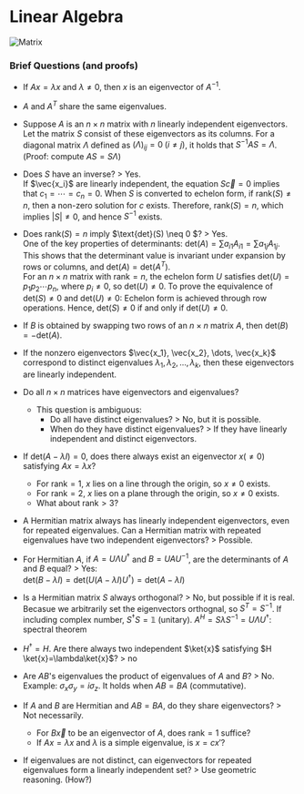 # Linear Algebra

![Matrix](https://i.imgur.com/Tn046ii.png)


### Brief Questions (and proofs)

- If $Ax = \lambda x$ and $\lambda \neq 0$, then $x$ is an eigenvector of $A^{-1}$.
- $A$ and $A^T$ share the same eigenvalues.

- Suppose $A$ is an $n \times n$ matrix with $n$ linearly independent eigenvectors. Let the matrix $S$ consist of these eigenvectors as its columns. For a diagonal matrix $\Lambda$ defined as $(\Lambda)_{ij} = 0 \; (i \neq j)$, it holds that $S^{-1} A S = \Lambda$. (Proof: compute $AS = S\Lambda$)

- Does $S$ have an inverse? > Yes.  
  If $\vec{x_i}$ are linearly independent, the equation $S\vec{c} = 0$ implies that $c_1 = \cdots = c_n = 0$. When $S$ is converted to echelon form, if $\text{rank}(S) \neq n$, then a non-zero solution for $c$ exists. Therefore, $\text{rank}(S) = n$, which implies $|S| \neq 0$, and hence $S^{-1}$ exists.

- Does $\text{rank}(S) = n$ imply $\text{det}(S) \neq 0 $? > Yes.   
One of the key properties of determinants: $\text{det}(A) = \sum a_{i1}A_{i1} = \sum a_{1j}A_{1j}$. This shows that the determinant value is invariant under expansion by rows or columns, and $\text{det}(A) = \text{det}(A^T)$.  
  For an $n \times n$ matrix with $\text{rank} = n$, the echelon form $U$ satisfies $\text{det}(U) = p_1p_2 \cdots p_n$, where $p_i \neq 0$, so $\text{det}(U) \neq 0$. To prove the equivalence of $\text{det}(S) \neq 0$ and $\text{det}(U) \neq 0$:
  Echelon form is achieved through row operations. Hence, $\text{det}(S) \neq 0$ if and only if $\text{det}(U) \neq 0$.

- If $B$ is obtained by swapping two rows of an $n \times n$ matrix $A$, then $\text{det}(B) = -\text{det}(A)$.
- If the nonzero eigenvectors $\vec{x_1}, \vec{x_2}, \dots, \vec{x_k}$ correspond to distinct eigenvalues $\lambda_1, \lambda_2, \dots, \lambda_k$, then these eigenvectors are linearly independent.

- Do all $n \times n$ matrices have eigenvectors and eigenvalues?
  - This question is ambiguous:
    - Do all have distinct eigenvalues?  > No, but it is possible.
    - When do they have distinct eigenvalues? > If they have linearly independent and distinct eigenvectors.

- If $\text{det}(A - \lambda I) = 0$, does there always exist an eigenvector $x (\neq 0)$ satisfying $Ax = \lambda x$?
  - For $\text{rank} = 1$, $x$ lies on a line through the origin, so $x \neq 0$ exists.  
  - For $\text{rank} = 2$, $x$ lies on a plane through the origin, so $x \neq 0$ exists.  
  - What about $\text{rank} > 3$?  

- A Hermitian matrix always has linearly independent eigenvectors, even for repeated eigenvalues. Can a Hermitian matrix with repeated eigenvalues have two independent eigenvectors? > Possible.

- For Hermitian $A$, if $A = U \Lambda U^\dagger$ and $B = UAU^{-1}$, are the determinants of $A$ and $B$ equal? > Yes:  
$\text{det}(B - \lambda I) = \text{det}(U(A - \lambda I)U^\dagger) = \text{det}(A - \lambda I)$

- Is a Hermitian matrix $S$ always orthogonal? > No, but possible if it is real.  
Becasue we arbitrarily set the eigenvectors orthognal, so $S^T=S^{-1}$. If including complex number, $S^\dagger S=\mathbb{1}$ (unitary). $A^H=S\lambda S^{-1}=U\Lambda U^\dagger$: spectral theorem

- $H^\dagger =H$. Are there always two independent $\ket{x}$ satisfying $H \ket{x}=\lambda\ket{x}$? > no

- Are $AB$'s eigenvalues the product of eigenvalues of $A$ and $B$? > No.  
  Example: $\sigma_x \sigma_y = i\sigma_z$. It holds when $AB = BA$ (commutative).

- If $A$ and $B$ are Hermitian and $AB = BA$, do they share eigenvectors? > Not necessarily.
  - For $B\vec{x}$ to be an eigenvector of $A$, does $\text{rank} = 1$ suffice?  
  - If $Ax = \lambda x$ and $\lambda$ is a simple eigenvalue, is $x = cx'$?

- If eigenvalues are not distinct, can eigenvectors for repeated eigenvalues form a linearly independent set? > Use geometric reasoning. (How?)